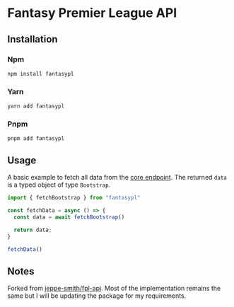 # Fantasy Premier League API

## Installation

### Npm
```shell
npm install fantasypl
```

### Yarn
```shell
yarn add fantasypl
```

### Pnpm
```shell
pnpm add fantasypl
```

## Usage

A basic example to fetch all data from the [core endpoint]("https://fantasy.premierleague.com/api/bootstrap-static/"). The returned `data` is a typed object of type `Bootstrap`.

```ts
import { fetchBootstrap } from "fantasypl"

const fetchData = async () => {
  const data = await fetchBootstrap()

  return data;
}

fetchData()
```

## Notes

Forked from [jeppe-smith/fpl-api](https://github.com/jeppe-smith/fpl-api). Most of the implementation remains the same but I will be updating the package for my requirements.
